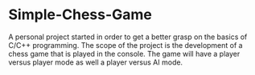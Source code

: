 # Simple-Chess-Game
A personal project started in order to get a better grasp on the basics of C/C++ programming. The scope of the project is the development of a chess game that is played in the console. The game will have a player versus player mode as well a player versus AI mode.
